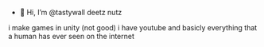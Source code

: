 - 👋 Hi, I’m @tastywall deetz nutz


i make games in unity (not good)
i have youtube
and basicly everything that a human has ever seen on the internet


<!---
tastywall/tastywall is a ✨ special ✨ repository because its `README.md` (this file) appears on your GitHub profile.
You can click the Preview link to take a look at your changes.
--->
